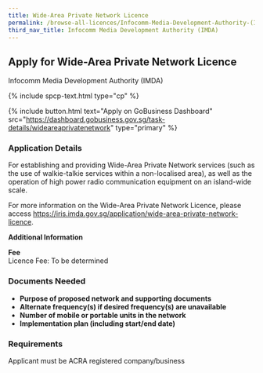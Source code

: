 ```yaml
---
title: Wide-Area Private Network Licence
permalink: /browse-all-licences/Infocomm-Media-Development-Authority-(IMDA)/Wide-Area-Private-Network-Licence
third_nav_title: Infocomm Media Development Authority (IMDA)
---
```


## Apply for Wide-Area Private Network Licence

Infocomm Media Development Authority (IMDA)

{% include spcp-text.html type="cp" %}

{% include button.html text="Apply on GoBusiness Dashboard" src="https://dashboard.gobusiness.gov.sg/task-details/wideareaprivatenetwork" type="primary" %}

<H3>Application Details</H3>

<p>For establishing and providing Wide-Area Private Network services (such as the use of walkie-talkie services within a non-localised area), as well as the operation of high power radio communication equipment on an island-wide scale.
</p><p>
For more information on the Wide-Area Private Network Licence, please access <a href="https://iris.imda.gov.sg/application/wide-area-private-network-licence">https://iris.imda.gov.sg/application/wide-area-private-network-licence</a>.
</p>

<strong>Additional Information</strong>

<p><strong>Fee</strong><br />Licence Fee: To be determined</p>

<H3>Documents Needed</H3>

<ul>
<li><strong>Purpose of proposed network and supporting documents</strong></li>
<li><strong>Alternate frequency(s) if desired frequency(s) are unavailable</strong></li>
<li><strong>Number of mobile or portable units in the network</strong></li>
<li><strong>Implementation plan (including start/end date)</strong></li>
</ul>

<H3>Requirements</H3>

Applicant must be ACRA registered company/business

